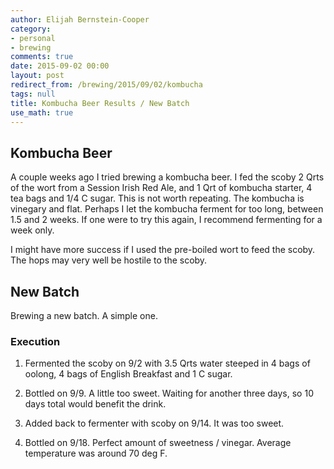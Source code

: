 ```yaml
---
author: Elijah Bernstein-Cooper
category:
- personal
- brewing
comments: true
date: 2015-09-02 00:00
layout: post
redirect_from: /brewing/2015/09/02/kombucha
tags: null
title: Kombucha Beer Results / New Batch
use_math: true
---
```


## Kombucha Beer

A couple weeks ago I tried brewing a kombucha beer. I fed the scoby 2 Qrts of
the wort from a Session Irish Red Ale, and 1 Qrt of kombucha starter, 4 tea
bags and 1/4 C sugar. This is not worth repeating. The kombucha is vinegary and
flat. Perhaps I let the kombucha ferment for too long, between 1.5 and 2
weeks.  If one were to try this again, I recommend fermenting for a week only.

I might have more success if I used the pre-boiled wort to feed the scoby. The
hops may very well be hostile to the scoby.

## New Batch

Brewing a new batch. A simple one.

### Execution

1. Fermented the scoby on 9/2 with 3.5 Qrts water steeped in 4 bags of
   oolong, 4 bags of English Breakfast and 1 C sugar. 

2. Bottled on 9/9. A little too sweet. Waiting for another three days, so 10
   days total would benefit the drink.

2. Added back to fermenter with scoby on 9/14. It was too sweet.

3. Bottled on 9/18. Perfect amount of sweetness / vinegar. Average temperature
   was around 70 deg F.